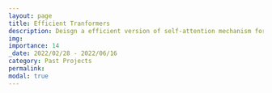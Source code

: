 ```yaml
---
layout: page
title: Efficient Tranformers
description: Deisgn a efficient version of self-attention mechanism for Tranformers
img: 
importance: 14
_date: 2022/02/28 - 2022/06/16
category: Past Projects
permalink: 
modal: true
---
```

